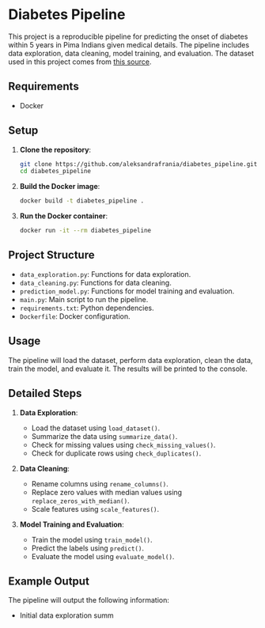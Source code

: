 # Diabetes Pipeline

This project is a reproducible pipeline for predicting the onset of diabetes within 5 years in Pima Indians given medical details. The pipeline includes data exploration, data cleaning, model training, and evaluation. The dataset used in this project comes from [this source](https://github.com/ashishpatel26/Pima-Indians-Diabetes-Dataset-Missing-Value-Imputation/blob/master/pima-indians-diabetes.data.csv).

## Requirements

- Docker

## Setup

1. **Clone the repository**:
    ```sh
    git clone https://github.com/aleksandrafrania/diabetes_pipeline.git
    cd diabetes_pipeline
    ```

2. **Build the Docker image**:
    ```sh
    docker build -t diabetes_pipeline .
    ```

3. **Run the Docker container**:
    ```sh
    docker run -it --rm diabetes_pipeline
    ```

## Project Structure

- `data_exploration.py`: Functions for data exploration.
- `data_cleaning.py`: Functions for data cleaning.
- `prediction_model.py`: Functions for model training and evaluation.
- `main.py`: Main script to run the pipeline.
- `requirements.txt`: Python dependencies.
- `Dockerfile`: Docker configuration.

## Usage

The pipeline will load the dataset, perform data exploration, clean the data, train the model, and evaluate it. The results will be printed to the console.

## Detailed Steps

1. **Data Exploration**:
    - Load the dataset using `load_dataset()`.
    - Summarize the data using `summarize_data()`.
    - Check for missing values using `check_missing_values()`.
    - Check for duplicate rows using `check_duplicates()`.

2. **Data Cleaning**:
    - Rename columns using `rename_columns()`.
    - Replace zero values with median values using `replace_zeros_with_median()`.
    - Scale features using `scale_features()`.

3. **Model Training and Evaluation**:
    - Train the model using `train_model()`.
    - Predict the labels using `predict()`.
    - Evaluate the model using `evaluate_model()`.

## Example Output

The pipeline will output the following information:

- Initial data exploration summ